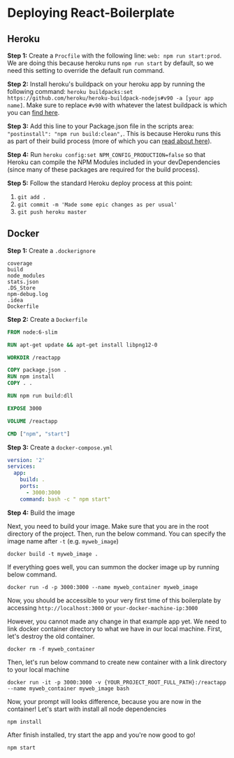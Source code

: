 # Deploying React-Boilerplate

## Heroku

**Step 1:** Create a `Procfile` with the following line: `web: npm run start:prod`. We are doing this because heroku runs `npm run start` by default, so we need this setting to override the default run command. 

**Step 2:** Install heroku's buildpack on your heroku app by running the following command: `heroku buildpacks:set https://github.com/heroku/heroku-buildpack-nodejs#v90 -a [your app name]`. Make sure to replace `#v90` with whatever the latest buildpack is which you can [find here](https://github.com/heroku/heroku-buildpack-nodejs/releases).

**Step 3:** Add this line to your Package.json file in the scripts area: `"postinstall": "npm run build:clean",`. This is because Heroku runs this as part of their build process (more of which you can [read about here](https://devcenter.heroku.com/articles/nodejs-support#build-behavior)).

**Step 4:** Run `heroku config:set NPM_CONFIG_PRODUCTION=false` so that Heroku can compile the NPM Modules included in your devDependencies (since many of these packages are required for the build process).

**Step 5:** Follow the standard Heroku deploy process at this point:

1. `git add .`
2. `git commit -m 'Made some epic changes as per usual'`
3. `git push heroku master`

## Docker

**Step 1:** Create a `.dockerignore`
```
coverage
build
node_modules
stats.json
.DS_Store
npm-debug.log
.idea
Dockerfile
```

**Step 2:** Create a `Dockerfile`
```Dockerfile
FROM node:6-slim

RUN apt-get update && apt-get install libpng12-0

WORKDIR /reactapp

COPY package.json .
RUN npm install
COPY . .

RUN npm run build:dll

EXPOSE 3000

VOLUME /reactapp

CMD ["npm", "start"]
```

**Step 3:** Create a `docker-compose.yml`
```yml
version: '2'
services:
  app:
    build: .
    ports:
      - 3000:3000
    command: bash -c " npm start"
```

**Step 4:** Build the image

Next, you need to build your image. Make sure that you are in the root directory of the project.
Then, run the below command. You can specify the image name after `-t` (e.g. `myweb_image`)
```
docker build -t myweb_image .
```
If everything goes well, you can summon the docker image up by running below command.
```
docker run -d -p 3000:3000 --name myweb_container myweb_image
```
Now, you should be accessible to your very first time of this boilerplate by accessing `http://localhost:3000` or `your-docker-machine-ip:3000`

However, you cannot made any change in that example app yet. We need to link docker container directory
to what we have in our local machine. First, let's destroy the old container.
```
docker rm -f myweb_container
```
Then, let's run below command to create new container with a link directory to your local machine
```
docker run -it -p 3000:3000 -v {YOUR_PROJECT_ROOT_FULL_PATH}:/reactapp --name myweb_container myweb_image bash
```
Now, your prompt will looks difference, because you are now in the container!
Let's start with install all node dependencies
```
npm install
```
After finish installed, try start the app and you're now good to go!
```
npm start
```
